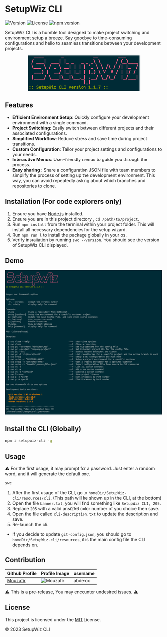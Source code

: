 # SetupWiz CLI

![Version](https://img.shields.io/badge/version-1.1.9-blue.svg)
![License](https://img.shields.io/badge/license-MIT-green.svg)
[![npm version](https://badge.fury.io/js/setupwiz-cli.svg)](https://badge.fury.io/js/setupwiz-cli)

SetupWiz CLI is a humble tool designed to make project switching and environment setup a breeze. Say goodbye to time-consuming configurations and hello to seamless transitions between your development projects.

<p align='center'>
    <img src='./github/logo-1.png' alt='screen-shot'>
</p>

## Features

- **Efficient Environment Setup**: Quickly configure your development environment with a single command.
- **Project Switching**: Easily switch between different projects and their associated configurations.
- **Simplified Workflow**: Reduce stress and save time during project transitions.
- **Custom Configuration**: Tailor your project settings and configurations to your needs.
- **Interactive Menus**: User-friendly menus to guide you through the process.
- **Easy sharing** : Share a configuration JSON file with team members to simplify the process of setting up the development environment. This way, you can avoid repeatedly asking about which branches and repositories to clone.

## Installation (For code explorers only)

1. Ensure you have [Node.js](https://nodejs.org/) installed.
2. Ensure you are in this project directory , `cd /path/to/project`.
3. Run `npm install` from the terminal within your project folder. This will install all necessary dependencies for the setup wizard.
4. Run `npm run l` to install the package globally in your os.
5. Verify installation by running `swc --version`. You should see the version of SetupWiz CLI displayed.

## Demo

<p align='center'>
    <img src='./github/screen-shot-2.png' alt='screen-shot'>
</p>

## Install the CLI (Globally)

```bash
npm i setupwiz-cli -g
```

## Usage

⚠️ For the first usage, it may prompt for a password. Just enter a random word, and it will generate the default one.

```bash
swc
```

1. After the first usage of the CLI, go to `homeDir/SetupWiz-cli/resources/cli`. (This path will be shown up in the CLI, at the bottom)
2. Open the file `banner.txt`, you will find something like `SetupWiz CLI, 205`.
3. Replace `205` with a valid ansi256 color number of you choice then save.
4. Open the file called `cli-description.txt` to update the description and save.
5. Re-launch the cli.

- If you decide to update `git-config.json`, you should go to `homeDir/SetupWiz-cli/resources`, it is the main config file the CLI depends on.

## Contribution

| Github Profile | Profile Image | username |
|--------------|---------------|------|
| [Mouzafir](https://github.com/abderox) | ![Mouzafir](https://avatars.githubusercontent.com/u/81394980?s=100&u=ee1030f5930eec9f57a0856d584f4b4d18cf345e&v=4) | abderox |

⚠️ This is a pre-release, You may encounter undesired issues. ⚠️

## License

This project is licensed under the [MIT](./LICENSE) License.

© 2023 SetupWiz CLI
